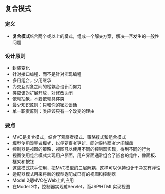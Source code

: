 ## 复合模式

### 定义

- **复合模式**结合两个或以上的模式，组成一个解决方案，解决一再发生的一般性问题

### 设计原则

- 封装变化
- 针对接口编程，而不是针对实现编程
- 多用组合，少用继承
- 为交互对象之间的松耦合设计而努力
- 类应该对扩展开放，对修改关闭
- 依赖抽象，不要依赖具体类
- 最少知识原则：只和你的密友谈话
- 单一职责原则：类应该只有一个改变的理由

### 要点

- MVC是复合模式，结合了观察者模式、策略模式和组合模式
- 模型使用观察者模式，以便观察者更新，同时保持两者之间解耦
- 控制器是视图的策略，视图可以使用不同的控制器实现，得到不同的行为
- 视图使用组合模式实现用户界面，用户界面通常组合了嵌套的组件，像面板、框架和按钮
- 这些模式携手使用，把MVC模型的三层解耦，这样可以保持设计干净又有弹性
- 适配器模式用来将新的模型适配成已有的视图和控制器
- Model 2是MVC在Web上的应用
- 在Model 2中，控制器实现成Servlet，而JSP/HTML实现视图
